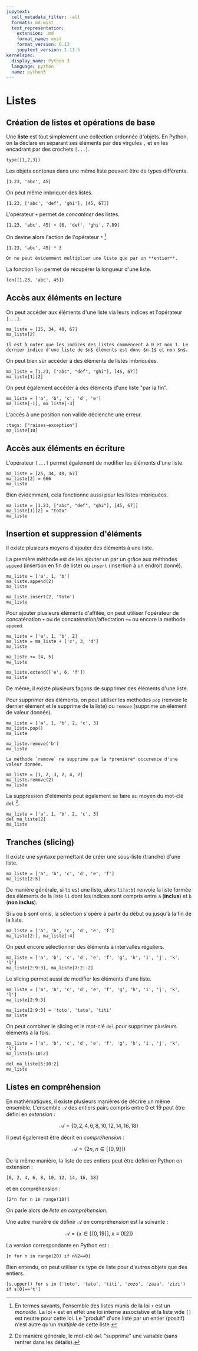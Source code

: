 ```yaml
---
jupytext:
  cell_metadata_filter: -all
  formats: md:myst
  text_representation:
    extension: .md
    format_name: myst
    format_version: 0.13
    jupytext_version: 1.11.5
kernelspec:
  display_name: Python 3
  language: python
  name: python3
---
```


# Listes

## Création de listes et opérations de base

Une **liste** est tout simplement une collection ordonnée d'objets. En Python, on la déclare en séparant ses éléments par des virgules `,` et en les encadrant par des crochets `[...]`.

```{code-cell}
type([1,2,3])
```

Les objets contenus dans une même liste peuvent être de types différents.

```{code-cell}
[1.23, 'abc', 45]
```

On peut même imbriquer des listes.

```{code-cell}
[1.23, ['abc', 'def', 'ghi'], [45, 67]]
```

L'opérateur `+` permet de _concaténer_ des listes.

```{code-cell}
[1.23, 'abc', 45] + [6, 'def', 'ghi', 7.89]
```

On devine alors l'action de l'opérateur `*` [^monoide].

[^monoide]: En termes savants, l'ensemble des listes munis de la loi `+` est un _monoïde_. La loi `+` est en effet une loi interne associative et la liste vide `[]` est neutre pour cette loi. Le "produit" d'une liste par un entier (positif) n'est autre qu'un _multiple_ de cette liste.

```{code-cell}
[1.23, 'abc', 45] * 3
```

```{note}
On ne peut évidemment multiplier une liste que par un **entier**.
```

La fonction `len` permet de récupérer la longueur d'une liste.

```{code-cell}
len([1.23, 'abc', 45])
```

## Accès aux éléments en lecture

On peut accéder aux éléments d'une liste via leurs indices et l'opérateur `[...]`.

```{code-cell}
ma_liste = [25, 34, 48, 67]
ma_liste[2]
```

```{warning}
Il est à noter que les indices des listes commencent à 0 et non 1. Le dernier indice d'une liste de $n$ éléments est donc $n-1$ et non $n$.
```

On peut bien sûr accéder à des éléments de listes imbriquées.

```{code-cell}
ma_liste = [1.23, ["abc", "def", "ghi"], [45, 67]]
ma_liste[1][2]
```

On peut également accéder à des éléments d'une liste "par la fin".

```{code-cell}
ma_liste = ['a', 'b', 'c', 'd', 'e']
ma_liste[-1], ma_liste[-3]
```

L'accès à une position non valide déclenche une erreur.

```{code-cell}
:tags: ["raises-exception"]
ma_liste[10]
```

## Accès aux éléments en écriture

L'opérateur `[...]` permet également de modifier les éléments d'une liste.

```{code-cell}
ma_liste = [25, 34, 48, 67]
ma_liste[2] = 666
ma_liste
```

Bien évidemment, cela fonctionne aussi pour les listes imbriquées.

```{code-cell}
ma_liste = [1.23, ["abc", "def", "ghi"], [45, 67]]
ma_liste[1][2] = "toto"
ma_liste
```

## Insertion et suppression d'éléments

Il existe plusieurs moyens d'ajouter des éléments à une liste.

La première méthode est de les ajouter un par un grâce aux méthodes `append` (insertion en fin de liste) ou `insert` (insertion à un endroit donné).

```{code-cell}
ma_liste = ['a', 1, 'b']
ma_liste.append(2)
ma_liste
```

```{code-cell}
ma_liste.insert(2, 'toto')
ma_liste
```

Pour ajouter plusieurs éléments d'affilée, on peut utiliser l'opérateur de concaténation `+` ou de concaténation/affectation `+=` ou encore la méthode `append`.

```{code-cell}
ma_liste = ['a', 1, 'b', 2]
ma_liste = ma_liste + ['c', 3, 'd']
ma_liste
```

```{code-cell}
ma_liste += [4, 5]
ma_liste
```

```{code-cell}
ma_liste.extend(['e', 6, 'f'])
ma_liste
```

De même, il existe plusieurs façons de supprimer des éléments d'une liste.

Pour supprimer des éléments, on peut utiliser les méthodes `pop` (renvoie le dernier élément et le supprime de la liste) ou `remove` (supprime un élément de valeur donnée).

```{code-cell}
ma_liste = ['a', 1, 'b', 2, 'c', 3]
ma_liste.pop()
ma_liste
```

```{code-cell}
ma_liste.remove('b')
ma_liste
```

```{note}
La méthode `remove` ne supprime que la *première* occurence d'une valeur donnée.
```

```{code-cell}
ma_liste = [1, 2, 3, 2, 4, 2]
ma_liste.remove(2)
ma_liste
```

La suppression d'éléments peut également se faire au moyen du mot-clé `del` [^del].

[^del]: De manière générale, le mot-clé `del` "supprime" une variable (sans rentrer dans les détails).

```{code-cell}
ma_liste = ['a', 1, 'b', 2, 'c', 3]
del ma_liste[2]
ma_liste
```

## Tranches (slicing)

Il existe une syntaxe permettant de créer une sous-liste (tranche) d'une liste.

```{code-cell}
ma_liste = ['a', 'b', 'c', 'd', 'e', 'f']
ma_liste[2:5]
```

De manière générale, si `li` est une liste, alors `li[a:b]` renvoie la liste formée des éléments de la liste `li` dont les indices sont compris entre `a` (**inclus**) et `b` (**non inclus**).

Si `a` ou `b` sont omis, la sélection s'opére à partir du début ou jusqu'à la fin de la liste.

```{code-cell}
ma_liste = ['a', 'b', 'c', 'd', 'e', 'f']
ma_liste[2:], ma_liste[:4]
```

On peut encore sélectionner des éléments à intervalles réguliers.

```{code-cell}
ma_liste = ['a', 'b', 'c', 'd', 'e', 'f', 'g', 'h', 'i', 'j', 'k', 'l']
ma_liste[2:9:3], ma_liste[7:2:-2]
```

Le slicing permet aussi de modifier les éléments d'une liste.

```{code-cell}
ma_liste = ['a', 'b', 'c', 'd', 'e', 'f', 'g', 'h', 'i', 'j', 'k', 'l']
ma_liste[2:9:3]
```

```{code-cell}
ma_liste[2:9:3] = 'toto', 'tata', 'titi'
ma_liste
```

On peut combiner le slicing et le mot-clé `del` pour supprimer plusieurs éléments à la fois.

```{code-cell}
ma_liste = ['a', 'b', 'c', 'd', 'e', 'f', 'g', 'h', 'i', 'j', 'k', 'l']
ma_liste[5:10:2]
```

```{code-cell}
del ma_liste[5:10:2]
ma_liste
```

## Listes en compréhension

En mathématiques, il existe plusieurs manières de décrire un même ensemble. L'ensemble $\mathcal{A}$ des entiers pairs compris entre 0 et 19 peut être défini en _extension_ :

$$
\mathcal{A}=\{0,2,4,6,8,10,12,14,16,18\}
$$

Il peut également être décrit en _compréhension_ :

$$
\mathcal{A}=\{2n,\;n\in[\![0,9]\!]\}
$$

De la même manière, la liste de ces entiers peut être défini en Python en extension :

```{code-cell}
[0, 2, 4, 6, 8, 10, 12, 14, 16, 18]
```

et en compréhension :

```{code-cell}
[2*n for n in range(10)]
```

On parle alors de _liste en compréhension_.

Une autre manière de définir $\mathcal{A}$ en compréhension est la suivante :

$$
\mathcal{A} = \{x\in[\![0,19]\!],\;x\equiv0[2]\}
$$

La version correspondante en Python est :

```{code-cell}
[n for n in range(20) if n%2==0]
```

Bien entendu, on peut utiliser ce type de liste pour d'autres objets que des entiers.

```{code-cell}
[s.upper() for s in ('toto', 'tata', 'titi', 'zozo', 'zaza', 'zizi') if s[0]=='t']
```
